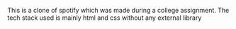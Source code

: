 This is a clone of spotify which was made during a college assignment. The tech stack used is mainly html and css without any external library
